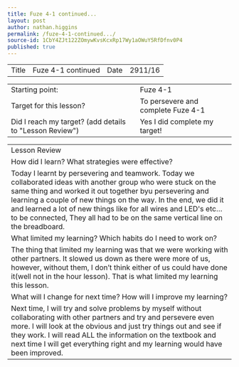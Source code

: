 ```yaml
---
title: Fuze 4-1 continued...
layout: post
author: nathan.higgins
permalink: /fuze-4-1-continued.../
source-id: 1CbY4ZJt122ZOmywKvsKcxRp17Wy1aOWuY5RfDfnv0P4
published: true
---
```

<table>
  <tr>
    <td>Title</td>
    <td>Fuze 4-1 continued</td>
    <td>Date</td>
    <td>2911/16</td>
  </tr>
</table>


<table>
  <tr>
    <td>Starting point:</td>
    <td>Fuze 4-1</td>
  </tr>
  <tr>
    <td>Target for this lesson?</td>
    <td>To persevere and complete Fuze 4-1</td>
  </tr>
  <tr>
    <td>Did I reach my target? 
(add details to "Lesson Review")</td>
    <td> Yes I did complete my target!</td>
  </tr>
</table>


<table>
  <tr>
    <td>Lesson Review</td>
  </tr>
  <tr>
    <td>How did I learn? What strategies were effective? </td>
  </tr>
  <tr>
    <td>Today I learnt by persevering and teamwork. Today we collaborated ideas with another group who were stuck on the same thing and worked it out together byu persevering and learning a couple of new things on the way. In the end, we did it and learned a lot of new things like for  all wires and LED's etc… to be connected, They all had to be on the same vertical line on the breadboard.</td>
  </tr>
  <tr>
    <td>What limited my learning? Which habits do I need to work on? </td>
  </tr>
  <tr>
    <td>The thing that limited my learning was that we were working with other partners. It slowed us down as there were more of us, however, without them, I don’t think either of us could have done it(well not in the hour lesson). That is what limited my learning this lesson.</td>
  </tr>
  <tr>
    <td>What will I change for next time? How will I improve my learning?</td>
  </tr>
  <tr>
    <td>Next time, I will try and solve problems by myself without collaborating with other partners and try and persevere even more. I will look at the obvious and just try things out and see if they work. I will read ALL the information on the textbook and next time I will get everything right and my learning would have been  improved.</td>
  </tr>
</table>


